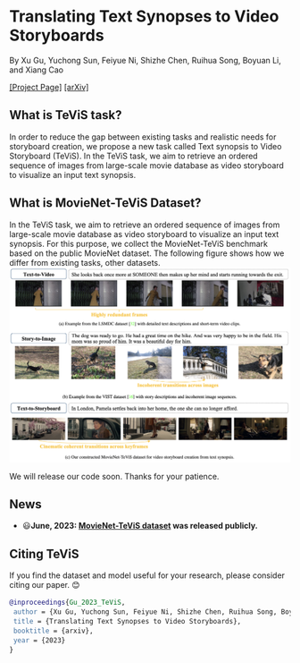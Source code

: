 # Translating Text Synopses to Video Storyboards

By Xu Gu, Yuchong Sun, Feiyue Ni, Shizhe Chen, Ruihua Song, Boyuan Li, and Xiang Cao

[\[Project Page\]](https://ruc-aimind.github.io/projects/TeViS/)  [\[arXiv\]](https://arxiv.org/pdf/2301.00135.pdf)


## What is TeViS task?

In order to reduce the gap between existing tasks and realistic needs for storyboard creation, we propose a new task called Text synopsis to Video Storyboard (TeViS). In the TeViS task, we aim to retrieve an ordered sequence of images from large-scale movie database as video storyboard to visualize an input text synopsis.

## What is MovieNet-TeViS Dataset?

In the TeViS task, we aim to retrieve an ordered sequence of images from large-scale movie database as video storyboard to visualize an input text synopsis. For this purpose, we collect the MovieNet-TeViS benchmark based on the public MovieNet dataset.
The following figure shows how we differ from existing tasks, other datasets.
<img src="figs/dataset.png" alt="dataset" style="zoom:50%;" />

We will release our code soon. Thanks for your patience.

## News

- :smiley:**June, 2023: [**MovieNet-TeViS dataset**](https://github.com/guxu313/TeViS/tree/main/metadata/MovieNet_TeViS) was released publicly.**

## Citing TeViS

If you find the dataset and model useful for your research, please consider citing our paper. 😊

```bibtex
@inproceedings{Gu_2023_TeViS,
 author = {Xu Gu, Yuchong Sun, Feiyue Ni, Shizhe Chen, Ruihua Song, Boyuan Li, Xiang Cao},
 title = {Translating Text Synopses to Video Storyboards},
 booktitle = {arxiv},
 year = {2023}
}
```
